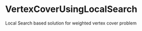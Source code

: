 VertexCoverUsingLocalSearch
===========================

Local Search based solution for weighted vertex cover problem
